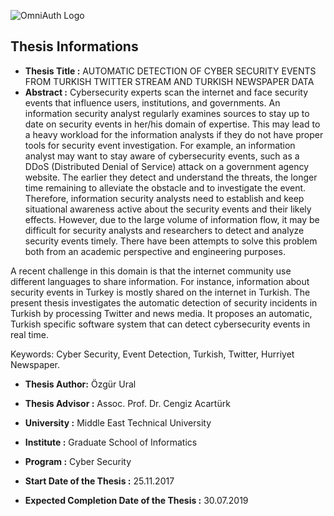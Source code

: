 ![OmniAuth Logo](https://github.com/ozzgural/MSThesis/blob/master/images/thesis.png)

## Thesis Informations
* **Thesis Title :** AUTOMATIC DETECTION OF CYBER SECURITY EVENTS FROM TURKISH TWITTER STREAM AND TURKISH NEWSPAPER DATA
* **Abstract :** Cybersecurity experts scan the internet and face security events that influence users, institutions, and governments. An information security analyst regularly examines sources to stay up to date on security events in her/his domain of expertise. This may lead to a heavy workload for the information analysts if they do not have proper tools for security event investigation. For example, an information analyst may want to stay aware of cybersecurity events, such as a DDoS (Distributed Denial of Service) attack on a government agency website. The earlier they detect and understand the threats, the longer time remaining to alleviate the obstacle and to investigate the event. Therefore, information security analysts need to establish and keep situational awareness active about the security events and their likely effects. However, due to the large volume of information flow, it may be difficult for security analysts and researchers to detect and analyze security events timely. There have been attempts to solve this problem both from an academic perspective and engineering purposes.

 A recent challenge in this domain is that the internet community use different languages to share information. For instance, information about security events in Turkey is mostly shared on the internet in Turkish. The present thesis investigates the automatic detection of security incidents in Turkish by processing Twitter and news media. It proposes an automatic, Turkish specific software system that can detect cybersecurity events in real time.

Keywords: Cyber Security, Event Detection, Turkish, Twitter, Hurriyet Newspaper. 

* **Thesis Author:** Özgür Ural
* **Thesis Advisor :** Assoc. Prof. Dr. Cengiz Acartürk

* **University :** Middle East Technical University
* **Institute :** Graduate School of Informatics
* **Program :** Cyber Security

* **Start Date of the Thesis :** 25.11.2017	 
* **Expected Completion Date of the Thesis :** 30.07.2019	 

